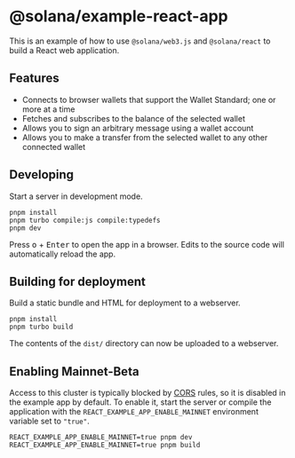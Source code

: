 # @solana/example-react-app

This is an example of how to use `@solana/web3.js` and `@solana/react` to build a React web application.

## Features

-   Connects to browser wallets that support the Wallet Standard; one or more at a time
-   Fetches and subscribes to the balance of the selected wallet
-   Allows you to sign an arbitrary message using a wallet account
-   Allows you to make a transfer from the selected wallet to any other connected wallet

## Developing

Start a server in development mode.

```shell
pnpm install
pnpm turbo compile:js compile:typedefs
pnpm dev
```

Press <kbd>o</kbd> + <kbd>Enter</kbd> to open the app in a browser. Edits to the source code will automatically reload the app.

## Building for deployment

Build a static bundle and HTML for deployment to a webserver.

```shell
pnpm install
pnpm turbo build
```

The contents of the `dist/` directory can now be uploaded to a webserver.

## Enabling Mainnet-Beta

Access to this cluster is typically blocked by [CORS](https://developer.mozilla.org/en-US/docs/Web/HTTP/CORS) rules, so it is disabled in the example app by default. To enable it, start the server or compile the application with the `REACT_EXAMPLE_APP_ENABLE_MAINNET` environment variable set to `"true"`.

```shell
REACT_EXAMPLE_APP_ENABLE_MAINNET=true pnpm dev
REACT_EXAMPLE_APP_ENABLE_MAINNET=true pnpm build
```
